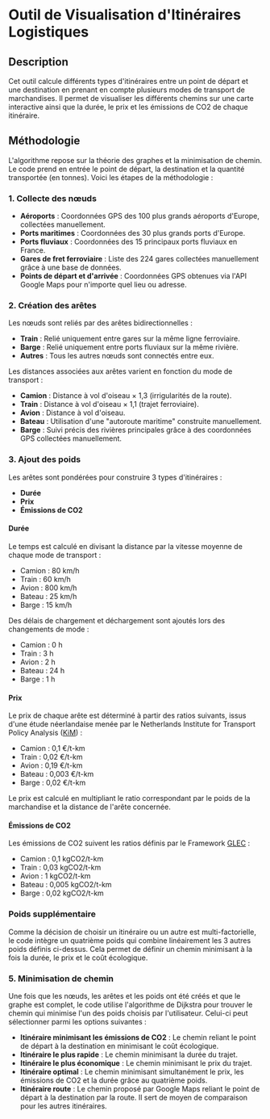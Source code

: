 # Outil de Visualisation d'Itinéraires Logistiques

## Description

Cet outil calcule différents types d'itinéraires entre un point de départ et une destination en prenant en compte plusieurs modes de transport de marchandises. 
Il permet de visualiser les différents chemins sur une carte interactive ainsi que la durée, le prix et les émissions de CO2 de chaque itinéraire.

## Méthodologie

L'algorithme repose sur la théorie des graphes et la minimisation de chemin. Le code prend en entrée le point de départ, la destination et la quantité transportée (en tonnes). Voici les étapes de la méthodologie :

### 1. Collecte des nœuds

- **Aéroports** : Coordonnées GPS des 100 plus grands aéroports d'Europe, collectées manuellement.
- **Ports maritimes** : Coordonnées des 30 plus grands ports d'Europe.
- **Ports fluviaux** : Coordonnées des 15 principaux ports fluviaux en France.
- **Gares de fret ferroviaire** : Liste des 224 gares collectées manuellement grâce à une base de données.
- **Points de départ et d'arrivée** : Coordonnées GPS obtenues via l'API Google Maps pour n'importe quel lieu ou adresse.

### 2. Création des arêtes

Les nœuds sont reliés par des arêtes bidirectionnelles :

- **Train** : Relié uniquement entre gares sur la même ligne ferroviaire.
- **Barge** : Relié uniquement entre ports fluviaux sur la même rivière.
- **Autres** : Tous les autres nœuds sont connectés entre eux.

Les distances associées aux arêtes varient en fonction du mode de transport :

- **Camion** : Distance à vol d'oiseau × 1,3 (irrigularités de la route).
- **Train** : Distance à vol d'oiseau × 1,1 (trajet ferroviaire).
- **Avion** : Distance à vol d'oiseau.
- **Bateau** : Utilisation d'une "autoroute maritime" construite manuellement.
- **Barge** : Suivi précis des rivières principales grâce à des coordonnées GPS collectées manuellement.

### 3. Ajout des poids

Les arêtes sont pondérées pour construire 3 types d'itinéraires :

- **Durée**
- **Prix**
- **Émissions de CO2**

#### Durée

Le temps est calculé en divisant la distance par la vitesse moyenne de chaque mode de transport :

- Camion : 80 km/h
- Train : 60 km/h
- Avion : 800 km/h
- Bateau : 25 km/h
- Barge : 15 km/h

Des délais de chargement et déchargement sont ajoutés lors des changements de mode :

- Camion : 0 h
- Train : 3 h
- Avion : 2 h
- Bateau : 24 h
- Barge : 1 h

#### Prix

Le prix de chaque arête est déterminé à partir des ratios suivants, issus d'une étude néerlandaise menée par le Netherlands Institute for Transport Policy Analysis ([KiM](https://www.kimnet.nl/binaries/kimnet/documenten/notities/2023/03/30/kostenkengetallen-voor-het-goederenvervoer/Cost+figures+for+freight+transport_def.pdf)) :

- Camion : 0,1 €/t-km
- Train : 0,02 €/t-km
- Avion : 0,19 €/t-km
- Bateau : 0,003 €/t-km
- Barge : 0,02 €/t-km

Le prix est calculé en multipliant le ratio correspondant par le poids de la marchandise et la distance de l'arête concernée.

#### Émissions de CO2

Les émissions de CO2 suivent les ratios définis par le Framework [GLEC](https://www.smartfreightcentre.org/en/our-programs/emissions-accounting/global-logistics-emissions-council/calculate-report-glec-framework/) :

- Camion : 0,1 kgCO2/t-km
- Train : 0,03 kgCO2/t-km
- Avion : 1 kgCO2/t-km
- Bateau : 0,005 kgCO2/t-km
- Barge : 0,02 kgCO2/t-km

### Poids supplémentaire

Comme la décision de choisir un itinéraire ou un autre est multi-factorielle, le code intègre un quatrième poids qui combine linéairement les 3 autres poids définis ci-dessus. Cela permet de définir un chemin minimisant à la fois la durée, le prix et le coût écologique.

### 5. Minimisation de chemin

Une fois que les nœuds, les arêtes et les poids ont été créés et que le graphe est complet, le code utilise l'algorithme de Dijkstra pour trouver le chemin qui minimise l'un des poids choisis par l'utilisateur. Celui-ci peut sélectionner parmi les options suivantes :

- **Itinéraire minimisant les émissions de CO2** : Le chemin reliant le point de départ à la destination en minimisant le coût écologique.
- **Itinéraire le plus rapide** : Le chemin minimisant la durée du trajet.
- **Itinéraire le plus économique** : Le chemin minimisant le prix du trajet.
- **Itinéraire optimal** : Le chemin minimisant simultanément le prix, les émissions de CO2 et la durée grâce au quatrième poids.
- **Itinéraire route** : Le chemin proposé par Google Maps reliant le point de départ à la destination par la route. Il sert de moyen de comparaison pour les autres itinéraires.




